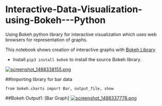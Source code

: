 # Interactive-Data-Visualization-using-Bokeh---Python
Using Bokeh python library for interactive visualization which uses web browsers for representation of graphs.

This notebook shows creation of interactive graphs with [Bokeh Library](http://bokeh.pydata.org/en/latest/docs/installation.html)

* Install `pip3 install bohek` to install the source Bokeh library.

[![screenshot_1488338155.png](https://s19.postimg.org/hgnqb5qnn/screenshot_1488338155.png)](https://postimg.org/image/6ttx5qii7/)


##Importing library for bar data
```
from bokeh.charts import Bar, output_file, show
```

##Bokeh Output1: [Bar Graph]
[![screenshot_1488337778.png](https://s19.postimg.org/jjy5itqgj/screenshot_1488337778.png)](https://postimg.org/image/qn60yfvvz/)

